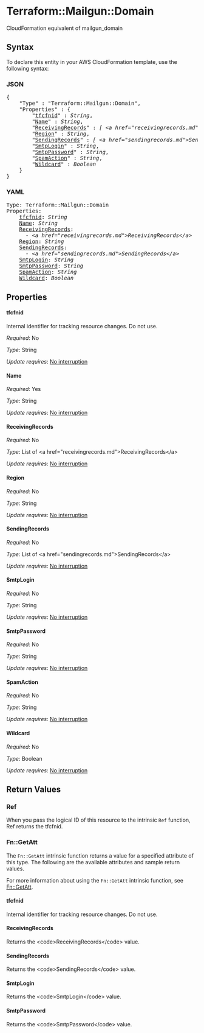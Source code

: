 # Terraform::Mailgun::Domain

CloudFormation equivalent of mailgun_domain

## Syntax

To declare this entity in your AWS CloudFormation template, use the following syntax:

### JSON

<pre>
{
    "Type" : "Terraform::Mailgun::Domain",
    "Properties" : {
        "<a href="#tfcfnid" title="tfcfnid">tfcfnid</a>" : <i>String</i>,
        "<a href="#name" title="Name">Name</a>" : <i>String</i>,
        "<a href="#receivingrecords" title="ReceivingRecords">ReceivingRecords</a>" : <i>[ &lt;a href=&#34;receivingrecords.md&#34;&gt;ReceivingRecords&lt;/a&gt;, ... ]</i>,
        "<a href="#region" title="Region">Region</a>" : <i>String</i>,
        "<a href="#sendingrecords" title="SendingRecords">SendingRecords</a>" : <i>[ &lt;a href=&#34;sendingrecords.md&#34;&gt;SendingRecords&lt;/a&gt;, ... ]</i>,
        "<a href="#smtplogin" title="SmtpLogin">SmtpLogin</a>" : <i>String</i>,
        "<a href="#smtppassword" title="SmtpPassword">SmtpPassword</a>" : <i>String</i>,
        "<a href="#spamaction" title="SpamAction">SpamAction</a>" : <i>String</i>,
        "<a href="#wildcard" title="Wildcard">Wildcard</a>" : <i>Boolean</i>
    }
}
</pre>

### YAML

<pre>
Type: Terraform::Mailgun::Domain
Properties:
    <a href="#tfcfnid" title="tfcfnid">tfcfnid</a>: <i>String</i>
    <a href="#name" title="Name">Name</a>: <i>String</i>
    <a href="#receivingrecords" title="ReceivingRecords">ReceivingRecords</a>: <i>
      - &lt;a href=&#34;receivingrecords.md&#34;&gt;ReceivingRecords&lt;/a&gt;</i>
    <a href="#region" title="Region">Region</a>: <i>String</i>
    <a href="#sendingrecords" title="SendingRecords">SendingRecords</a>: <i>
      - &lt;a href=&#34;sendingrecords.md&#34;&gt;SendingRecords&lt;/a&gt;</i>
    <a href="#smtplogin" title="SmtpLogin">SmtpLogin</a>: <i>String</i>
    <a href="#smtppassword" title="SmtpPassword">SmtpPassword</a>: <i>String</i>
    <a href="#spamaction" title="SpamAction">SpamAction</a>: <i>String</i>
    <a href="#wildcard" title="Wildcard">Wildcard</a>: <i>Boolean</i>
</pre>

## Properties

#### tfcfnid

Internal identifier for tracking resource changes. Do not use.

_Required_: No

_Type_: String

_Update requires_: [No interruption](https://docs.aws.amazon.com/AWSCloudFormation/latest/UserGuide/using-cfn-updating-stacks-update-behaviors.html#update-no-interrupt)

#### Name

_Required_: Yes

_Type_: String

_Update requires_: [No interruption](https://docs.aws.amazon.com/AWSCloudFormation/latest/UserGuide/using-cfn-updating-stacks-update-behaviors.html#update-no-interrupt)

#### ReceivingRecords

_Required_: No

_Type_: List of &lt;a href=&#34;receivingrecords.md&#34;&gt;ReceivingRecords&lt;/a&gt;

_Update requires_: [No interruption](https://docs.aws.amazon.com/AWSCloudFormation/latest/UserGuide/using-cfn-updating-stacks-update-behaviors.html#update-no-interrupt)

#### Region

_Required_: No

_Type_: String

_Update requires_: [No interruption](https://docs.aws.amazon.com/AWSCloudFormation/latest/UserGuide/using-cfn-updating-stacks-update-behaviors.html#update-no-interrupt)

#### SendingRecords

_Required_: No

_Type_: List of &lt;a href=&#34;sendingrecords.md&#34;&gt;SendingRecords&lt;/a&gt;

_Update requires_: [No interruption](https://docs.aws.amazon.com/AWSCloudFormation/latest/UserGuide/using-cfn-updating-stacks-update-behaviors.html#update-no-interrupt)

#### SmtpLogin

_Required_: No

_Type_: String

_Update requires_: [No interruption](https://docs.aws.amazon.com/AWSCloudFormation/latest/UserGuide/using-cfn-updating-stacks-update-behaviors.html#update-no-interrupt)

#### SmtpPassword

_Required_: No

_Type_: String

_Update requires_: [No interruption](https://docs.aws.amazon.com/AWSCloudFormation/latest/UserGuide/using-cfn-updating-stacks-update-behaviors.html#update-no-interrupt)

#### SpamAction

_Required_: No

_Type_: String

_Update requires_: [No interruption](https://docs.aws.amazon.com/AWSCloudFormation/latest/UserGuide/using-cfn-updating-stacks-update-behaviors.html#update-no-interrupt)

#### Wildcard

_Required_: No

_Type_: Boolean

_Update requires_: [No interruption](https://docs.aws.amazon.com/AWSCloudFormation/latest/UserGuide/using-cfn-updating-stacks-update-behaviors.html#update-no-interrupt)

## Return Values

### Ref

When you pass the logical ID of this resource to the intrinsic `Ref` function, Ref returns the tfcfnid.

### Fn::GetAtt

The `Fn::GetAtt` intrinsic function returns a value for a specified attribute of this type. The following are the available attributes and sample return values.

For more information about using the `Fn::GetAtt` intrinsic function, see [Fn::GetAtt](https://docs.aws.amazon.com/AWSCloudFormation/latest/UserGuide/intrinsic-function-reference-getatt.html).

#### tfcfnid

Internal identifier for tracking resource changes. Do not use.

#### ReceivingRecords

Returns the &lt;code&gt;ReceivingRecords&lt;/code&gt; value.

#### SendingRecords

Returns the &lt;code&gt;SendingRecords&lt;/code&gt; value.

#### SmtpLogin

Returns the &lt;code&gt;SmtpLogin&lt;/code&gt; value.

#### SmtpPassword

Returns the &lt;code&gt;SmtpPassword&lt;/code&gt; value.

